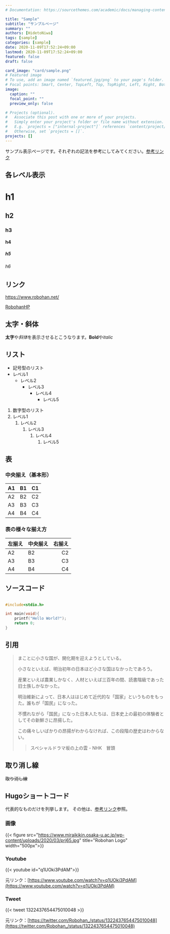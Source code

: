 ```yaml
---
# Documentation: https://sourcethemes.com/academic/docs/managing-content/

title: "Sample"
subtitle: "サンプルページ"
summary: ""
authors: [HidetoNiwa]
tags: [sample]
categories: [sample]
date: 2020-11-09T17:52:24+09:00
lastmod: 2020-11-09T17:52:24+09:00
featured: false
draft: false

card_image: "card/sample.png"
# Featured image
# To use, add an image named `featured.jpg/png` to your page's folder.
# Focal points: Smart, Center, TopLeft, Top, TopRight, Left, Right, BottomLeft, Bottom, BottomRight.
image:
  caption: ""
  focal_point: ""
  preview_only: false

# Projects (optional).
#   Associate this post with one or more of your projects.
#   Simply enter your project's folder or file name without extension.
#   E.g. `projects = ["internal-project"]` references `content/project/deep-learning/index.md`.
#   Otherwise, set `projects = []`.
projects: []
---
```


サンプル表示ページです。それぞれの記法を参考にしてみてください。[参考リンク](https://qiita.com/Minalinsky_1911/items/b684cfabe0f2fde0c67b)

## 各レベル表示

# h1

## h2

### h3

#### h4

##### h5

###### h6

## リンク

https://www.robohan.net/

[RobohanHP](https://www.robohan.net/)

## 太字・斜体

**太字**や*斜体*を表示させるとこうなります。**Bold**や*italic*

## リスト

- 記号型のリスト
- レベル1
  - レベル2
    - レベル3
      - レベル4
        - レベル5

1. 数字型のリスト
2. レベル1
   1. レベル2
      1. レベル3
         1. レベル4
            1. レベル5

## 表

### 中央揃え（基本形）

| A1  | B1  | C1  |
| --- | --- | --- |
| A2  | B2  | C2  |
| A3  | B3  | C3  |
| A4  | B4  | C4  |

### 表の様々な揃え方

| 左揃え | 中央揃え | 右揃え |
| :----- | -------- | -----: |
| A2     | B2       |     C2 |
| A3     | B3       |     C3 |
| A4     | B4       |     C4 |

## ソースコード

``` C

#include<stdio.h>

int main(void){
    printf("Hello World?");
    return 0;
}

```

## 引用

> まことに小さな国が、開化期を迎えようとしている。
> 
> 小さなといえば、明治初年の日本ほど小さな国はなかったであろう。
> 
> 産業といえば農業しかなく、人材といえば三百年の間、読書階級であった旧士族しかなかった。
> 
> 明治維新によって、日本人ははじめて近代的な「国家」というものをもった。誰もが「国民」になった。
> 
> 不慣れながら「国民」になった日本人たちは、日本史上の最初の体験者としてその新鮮さに昂揚した。
> 
> この痛々しいばかりの昂揚がわからなければ、この段階の歴史はわからない。
> >スペシャルドラマ坂の上の雲 - NHK　冒頭

## 取り消し線

~~取り消し線~~

## Hugoショートコード

代表的なものだけを列挙します。
その他は、[参考リンク](https://gohugo.io/content-management/shortcodes/)参照。

### 画像

{{< figure src="https://www.miraikikin.osaka-u.ac.jp/wp-content/uploads/2020/03/prj65.jpg" title="Robohan Logo" width="500px">}}

### Youtube

{{< youtube id="q1UOki3PdAM">}}

元リンク：[https://www.youtube.com/watch?v=q1UOki3PdAM](https://www.youtube.com/watch?v=q1UOki3PdAM)

### Tweet

{{< tweet 1322437654475010048 >}}

元リンク：[https://twitter.com/Robohan_/status/1322437654475010048](https://twitter.com/Robohan_/status/1322437654475010048)
